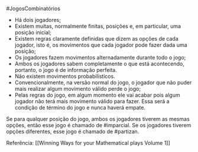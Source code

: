 #JogosCombinatórios 

- Há dois jogadores;
- Existem muitas, normalmente finitas, posições e, em particular, uma posição inicial;
- Existem regras claramente definidas que dizem as opções de cada jogador, isto é, os movimentos que cada jogador pode fazer dada uma posição;
- Os jogadores fazem movimentos alternadamente durante todo o jogo;
- Ambos os jogadores sabem completamente o que está acontecendo, portanto, o jogo é de informação perfeita.
- Não existem movimentos probabilísticos.
- Convencionalmente, na versão normal do jogo, o jogador que não puder mais realizar algum movimento válido perde o jogo;
- Pelas regras do jogo, em algum momento ele vai acabar pois algum jogador não terá mais movimento válido para fazer. Essa será a condição de término do jogo e nunca haverá empate.

Se para qualquer posição do jogo, ambos os jogadores tiverem as mesmas opções, então esse jogo é chamado de #imparcial.
Se os jogadores tiverem opções diferentes, esse jogo é chamado de #partizan.

Referência: [[Winning Ways for your Mathematical plays Volume 1]]